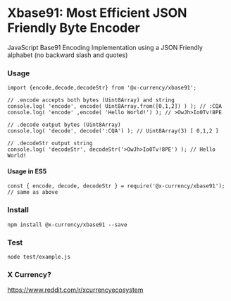 # Xbase91: Most Efficient JSON Friendly Byte Encoder
JavaScript Base91 Encoding Implementation using a JSON Friendly alphabet (no backward slash and quotes) 

### Usage
```
import {encode,decode,decodeStr} from '@x-currency/xbase91';

// .encode accepts both bytes (Uint8Array) and string
console.log( 'encode', encode( Uint8Array.from([0,1,2]) ) ); // :CQA
console.log( 'encode' ,encode( 'Hello World!') ); // >OwJh>Io0Tv!8PE

// .decode output bytes (Uint8Array) 
console.log( 'decode', decode(':CQA') ); // Uint8Array(3) [ 0,1,2 ]

// .decodeStr output string 
console.log( 'decodeStr', decodeStr('>OwJh>Io0Tv!8PE') ); // Hello World!
```

#### Usage in ES5
```
const { encode, decode, decodeStr } = require('@x-currency/xbase91');
// same as above
```

### Install
```
npm install @x-currency/xbase91 --save
```

### Test
```
node test/example.js
```

### X Currency?
https://www.reddit.com/r/xcurrencyecosystem

